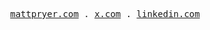 <p align="center">
  <samp>
    <a href="https://mattpryer.com/">mattpryer.com</a> .
    <a href="https://twitter.com/mwpryer/">x.com</a> .
    <a href="https://www.linkedin.com/in/mwpryer13/">linkedin.com</a>
  </samp>
</p>
